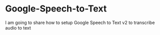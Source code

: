 # Google-Speech-to-Text
I am going to share how to setup Google Speech to Text v2 to transcribe audio to text
